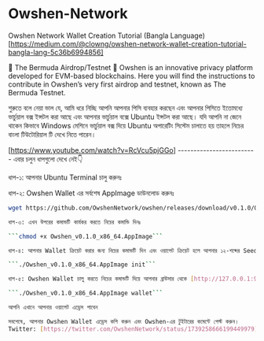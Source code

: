 # Owshen-Network
Owshen Network Wallet Creation Tutorial (Bangla Language) [https://medium.com/@clowng/owshen-network-wallet-creation-tutorial-bangla-lang-5c36b6994856]

🔺 The Bermuda Airdrop/Testnet 🔺
Owshen is an innovative privacy platform developed for EVM-based blockchains. Here you will find the instructions to contribute in Owshen’s very first airdrop and testnet, known as The Bermuda Testnet.

শুরুতে বলে নেয়া ভাল যে, আমি ধরে নিচ্ছি আপনি আপনার পিসি ব্যবহার করছেন এবং আপনার পিসিতে ইতোমধ্যে ভার্চুয়াল বক্স ইন্সটল করা আছে এবং আপনার ভার্চুয়াল বক্সে Ubuntu ইন্সটল করা আছে। যদি আপনি না জেনে থাকেন কিভাবে Windows মেশিনে ভার্চুয়াল বক্স দিয়ে Ubuntu অপারেটিং সিস্টেম চালাতে হয় তাহলে নিচের বাংলা টিউটোরিয়াল টি দেখে নিতে পারেন।

[https://www.youtube.com/watch?v=RcVcu5pjGGo]
        -------------------------
এবার চলুন ধাপগুলো দেখে নেই👇

ধাপ-১: আপনার Ubuntu Terminal চালু করুনঃ

ধাপ-২: Owshen Wallet এর সর্বশেষ AppImage ডাউনলোড করুনঃ
```bash
wget https://github.com/OwshenNetwork/owshen/releases/download/v0.1.0/Owshen_v0.1.0_x86_64.AppImage

ধাপ-৩: এখন উপরের কমান্ডটি কার্যকর করতে নিচের কমান্ডি দিনঃ

```chmod +x Owshen_v0.1.0_x86_64.AppImage```

ধাপ-৪: আপনার Wallet ক্রিয়েট করার জন্য নিচের কমান্ডটি দিন এবং ওয়ালেট ক্রিয়েট হলে আপনার ১২-শব্দের Seed Phrase-টি নিরাপদ জায়গায় সংরক্ষণ করুণ।

```./Owshen_v0.1.0_x86_64.AppImage init```

ধাপ-৫: Owshen Wallet চালু করতে নিচের কমান্ডটি দিয়ে আপনার ব্রাউসার থেকে [http://127.0.0.1:9000] এই লোকেশনে নেভিগেট করুন।

```./Owshen_v0.1.0_x86_64.AppImage wallet```

আপনি এখানে আপনার ওয়ালেট এড্রেস পাবেন

সবশেষে, আপনার Owshen Wallet এড্রেস কপি করুন এবং Owshen-এর টুইটারের কমেন্টে পেস্ট করুন।
Twitter: [https://twitter.com/OwshenNetwork/status/1739258666199449979]
